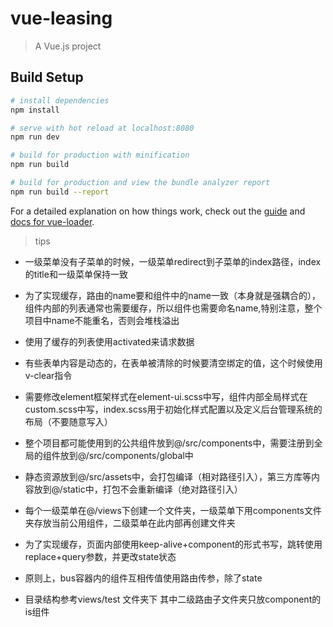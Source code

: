 # vue-leasing

> A Vue.js project

## Build Setup

``` bash
# install dependencies
npm install

# serve with hot reload at localhost:8080
npm run dev

# build for production with minification
npm run build

# build for production and view the bundle analyzer report
npm run build --report
```

For a detailed explanation on how things work, check out the [guide](http://vuejs-templates.github.io/webpack/) and [docs for vue-loader](http://vuejs.github.io/vue-loader).

> tips

- 一级菜单没有子菜单的时候，一级菜单redirect到子菜单的index路径，index的title和一级菜单保持一致

- 为了实现缓存，路由的name要和组件中的name一致（本身就是强耦合的），组件内部的列表通常也需要缓存，所以组件也需要命名name,特别注意，整个项目中name不能重名，否则会堆栈溢出

- 使用了缓存的列表使用activated来请求数据

- 有些表单内容是动态的，在表单被清除的时候要清空绑定的值，这个时候使用v-clear指令

- 需要修改element框架样式在element-ui.scss中写，组件内部全局样式在custom.scss中写，index.scss用于初始化样式配置以及定义后台管理系统的布局（不要随意写入）

- 整个项目都可能使用到的公共组件放到@/src/components中，需要注册到全局的组件放到@/src/components/global中

- 静态资源放到@/src/assets中，会打包编译（相对路径引入），第三方库等内容放到@/static中，打包不会重新编译（绝对路径引入）

- 每个一级菜单在@/views下创建一个文件夹，一级菜单下用components文件夹存放当前公用组件，二级菜单在此内部再创建文件夹

- 为了实现缓存，页面内部使用keep-alive+component的形式书写，跳转使用replace+query参数，并更改state状态

- 原则上，bus容器内的组件互相传值使用路由传参，除了state

- 目录结构参考views/test 文件夹下  其中二级路由子文件夹只放component的is组件
